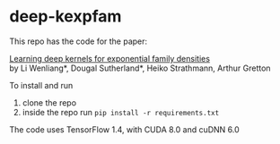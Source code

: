 # deep-kexpfam
This repo has the code for the paper:

[Learning deep kernels for exponential family densities](https://arxiv.org/abs/1811.08357)\
by Li Wenliang*, Dougal Sutherland*, Heiko Strathmann, Arthur Gretton


To install and run 
1. clone the repo
2. inside the repo run `pip install -r requirements.txt`

The code uses TensorFlow 1.4, with CUDA 8.0 and cuDNN 6.0
